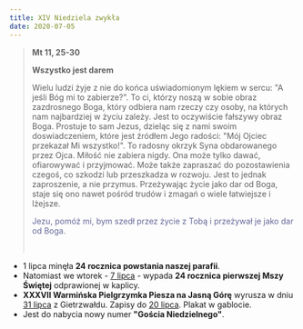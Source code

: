 ```yaml
---
title: XIV Niedziela zwykła
date: 2020-07-05
---
```


> **Mt 11, 25-30**
>
> **Wszystko jest darem**
>
> Wielu ludzi żyje z nie do końca uświadomionym lękiem w sercu: "A jeśli Bóg mi to zabierze?". To ci, którzy noszą w sobie obraz zazdrosnego Boga, który odbiera nam rzeczy czy osoby, na których nam najbardziej w życiu zależy. Jest to oczywiście fałszywy obraz Boga. Prostuje to sam Jezus, dzieląc się z nami swoim doswiadczeniem, które jest źródłem Jego radości: "Mój Ojciec przekazał Mi wszystko!". To radosny okrzyk Syna obdarowanego przez Ojca. Miłość nie zabiera nigdy. Ona może tylko dawać, ofiarowywać i przyjmować. Może także zapraszać do pozostawienia czegoś, co szkodzi lub przeszkadza w rozwoju. Jest to jednak zaproszenie, a nie przymus. Przeżywając życie jako dar od Boga, staje się ono nawet pośród trudów i zmagań o wiele łatwiejsze i lżejsze.
>
> <span style="color: #666699;">Jezu, pomóż mi, bym szedł przez życie z Tobą i przeżywał je jako dar od Boga. </span>
>
> &nbsp;

- 1 lipca minęła **24 rocznica powstania naszej parafii**.
- Natomiast we wtorek - <u>7 lipca</u> - wypada **24 rocznica pierwszej Mszy Świętej** odprawionej w kaplicy.
- **XXXVII Warmińska Pielgrzymka Piesza na Jasną Górę** wyrusza w dniu <u>31 lipca</u> z Gietrzwałdu. Zapisy do <u>20 lipca</u>. Plakat w gablocie.
- Jest do nabycia nowy numer **"Gościa Niedzielnego"**.
